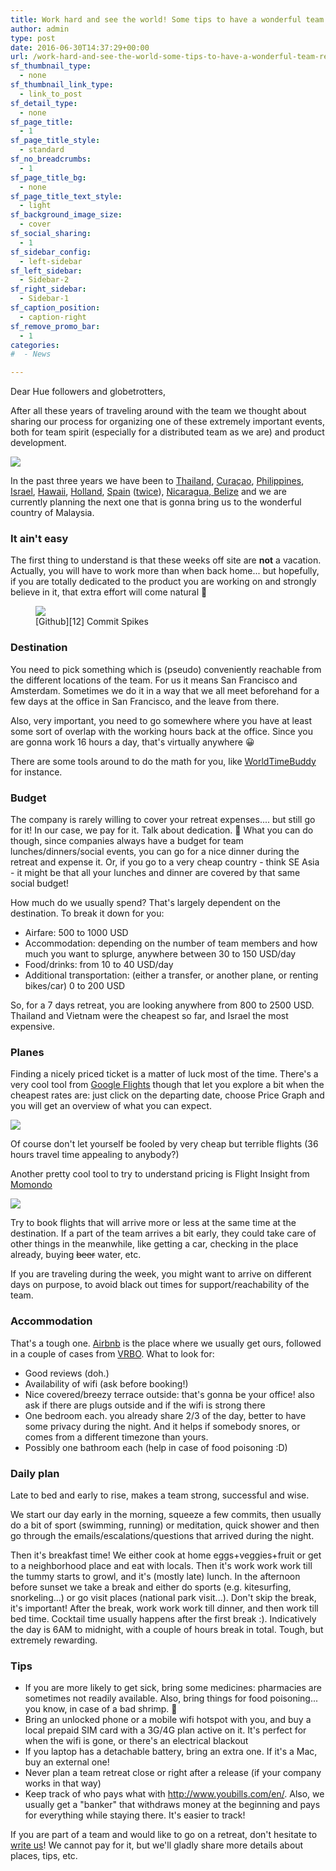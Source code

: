 ```yaml
---
title: Work hard and see the world! Some tips to have a wonderful team retreat
author: admin
type: post
date: 2016-06-30T14:37:29+00:00
url: /work-hard-and-see-the-world-some-tips-to-have-a-wonderful-team-retreat/
sf_thumbnail_type:
  - none
sf_thumbnail_link_type:
  - link_to_post
sf_detail_type:
  - none
sf_page_title:
  - 1
sf_page_title_style:
  - standard
sf_no_breadcrumbs:
  - 1
sf_page_title_bg:
  - none
sf_page_title_text_style:
  - light
sf_background_image_size:
  - cover
sf_social_sharing:
  - 1
sf_sidebar_config:
  - left-sidebar
sf_left_sidebar:
  - Sidebar-2
sf_right_sidebar:
  - Sidebar-1
sf_caption_position:
  - caption-right
sf_remove_promo_bar:
  - 1
categories:
#  - News

---
```

Dear Hue followers and globetrotters,

After all these years of traveling around with the team we thought about sharing our process for organizing one of these extremely important events, both for team spirit (especially for a distributed team as we are) and product development.

[<img src="https://cdn.gethue.com/uploads/2015/02/2015-01-30-11.19.41-1024x768.jpg"  />][1]

In the past three years we have been to [Thailand][2], [Curaçao][3], [Philippines][4], [Israel][5], [Hawaii][6], [Holland][7], [Spain][8] ([twice][9]), [Nicaragua, Belize][10] and we are currently planning the next one that is gonna bring us to the wonderful country of Malaysia.

### It ain't easy

The first thing to understand is that these weeks off site are **not** a vacation. Actually, you will have to work more than when back home... but hopefully, if you are totally dedicated to the product you are working on and strongly believe in it, that extra effort will come natural 🙂

<figure><a href="https://cdn.gethue.com/uploads/2016/06/commit-spikes.png"><img src="https://cdn.gethue.com/uploads/2016/06/commit-spikes.png" /></a><figcaption>[Github][12] Commit Spikes</figcaption></figure>

### Destination

You need to pick something which is (pseudo) conveniently reachable from the different locations of the team. For us it means San Francisco and Amsterdam. Sometimes we do it in a way that we all meet beforehand for a few days at the office in San Francisco, and the leave from there.

Also, very important, you need to go somewhere where you have at least some sort of overlap with the working hours back at the office. Since you are gonna work 16 hours a day, that's virtually anywhere 😀

There are some tools around to do the math for you, like <a href="http://www.worldtimebuddy.com" target="_blank" rel="noopener noreferrer">WorldTimeBuddy</a> for instance.

### Budget

The company is rarely willing to cover your retreat expenses.... but still go for it! In our case, we pay for it. Talk about dedication. 🙂 What you can do though, since companies always have a budget for team lunches/dinners/social events, you can go for a nice dinner during the retreat and expense it. Or, if you go to a very cheap country - think SE Asia - it might be that all your lunches and dinner are covered by that same social budget!

How much do we usually spend? That's largely dependent on the destination. To break it down for you:

  * Airfare: 500 to 1000 USD
  * Accommodation: depending on the number of team members and how much you want to splurge, anywhere between 30 to 150 USD/day
  * Food/drinks: from 10 to 40 USD/day
  * Additional transportation: (either a transfer, or another plane, or renting bikes/car) 0 to 200 USD

So, for a 7 days retreat, you are looking anywhere from 800 to 2500 USD. Thailand and Vietnam were the cheapest so far, and Israel the most expensive.

### Planes

Finding a nicely priced ticket is a matter of luck most of the time. There's a very cool tool from [Google Flights][13] though that let you explore a bit when the cheapest rates are: just click on the departing date, choose Price Graph and you will get an overview of what you can expect.

[<img src="https://cdn.gethue.com/uploads/2016/06/Screenshot-2016-06-17-16.56.30-992x1024.jpg"  />][14]

Of course don't let yourself be fooled by very cheap but terrible flights (36 hours travel time appealing to anybody?)

Another pretty cool tool to try to understand pricing is Flight Insight from [Momondo][15]

[<img src="https://cdn.gethue.com/uploads/2016/06/Screenshot-2016-06-17-17.00.32-1024x752.jpg"  />][16]

Try to book flights that will arrive more or less at the same time at the destination. If a part of the team arrives a bit early, they could take care of other things in the meanwhile, like getting a car, checking in the place already, buying <del>beer</del> water, etc.

If you are traveling during the week, you might want to arrive on different days on purpose, to avoid black out times for support/reachability of the team.

### Accommodation

That's a tough one. [Airbnb][17] is the place where we usually get ours, followed in a couple of cases from [VRBO][18]. What to look for:

  * Good reviews (doh.)
  * Availability of wifi (ask before booking!)
  * Nice covered/breezy terrace outside: that's gonna be your office! also ask if there are plugs outside and if the wifi is strong there
  * One bedroom each. you already share 2/3 of the day, better to have some privacy during the night. And it helps if somebody snores, or comes from a different timezone than yours.
  * Possibly one bathroom each (help in case of food poisoning :D)

### Daily plan

Late to bed and early to rise, makes a team strong, successful and wise.

We start our day early in the morning, squeeze a few commits, then usually do a bit of sport (swimming, running) or meditation, quick shower and then go through the emails/escalations/questions that arrived during the night.

Then it's breakfast time! We either cook at home eggs+veggies+fruit or get to a neighborhood place and eat with locals. Then it's work work work till the tummy starts to growl, and it's (mostly late) lunch. In the afternoon before sunset we take a break and either do sports (e.g. kitesurfing, snorkeling...) or go visit places (national park visit...). Don't skip the break, it's important! After the break, work work work till dinner, and then work till bed time. Cocktail time usually happens after the first break :). Indicatively the day is 6AM to midnight, with a couple of hours break in total. Tough, but extremely rewarding.

### Tips

  * If you are more likely to get sick, bring some medicines: pharmacies are sometimes not readily available. Also, bring things for food poisoning... you know, in case of a bad shrimp. 🙂
  * Bring an unlocked phone or a mobile wifi hotspot with you, and buy a local prepaid SIM card with a 3G/4G plan active on it. It's perfect for when the wifi is gone, or there's an electrical blackout
  * If you laptop has a detachable battery, bring an extra one. If it's a Mac, buy an external one!
  * Never plan a team retreat close or right after a release (if your company works in that way)
  * Keep track of who pays what with <http://www.youbills.com/en/>. Also, we usually get a "banker" that withdraws money at the beginning and pays for everything while staying there. It's easier to track!

If you are part of a team and would like to go on a retreat, don't hesitate to [write us][19]! We cannot pay for it, but we'll gladly share more details about places, tips, etc.

 [1]: https://cdn.gethue.com/uploads/2015/02/2015-01-30-11.19.41.jpg
 [2]: https://gethue.com/hue-team-retreat-thailand/
 [3]: https://gethue.com/team-retreat-in-the-caribbean-curacao/
 [4]: https://gethue.com/team-retreat-in-the-phillipines/
 [5]: https://gethue.com/team-retreat-in-israel/
 [6]: https://gethue.com/team-retreat-hawaii-big-island/
 [7]: https://gethue.com/mini-team-retreat-in-bloemendaal/
 [8]: https://gethue.com/team-retreat-in-tenerife/
 [9]: https://gethue.com/team-retreat-in-spain-amsterdam/
 [10]: https://gethue.com/team-retreat-in-nicaragua-and-belize/
 [11]: https://cdn.gethue.com/uploads/2016/06/commit-spikes.png
 [12]: https://github.com/cloudera/hue/graphs/contributors
 [13]: https://www.google.com/flights/
 [14]: https://cdn.gethue.com/uploads/2016/06/Screenshot-2016-06-17-16.56.30.jpg
 [15]: http://www.momondo.com/
 [16]: https://cdn.gethue.com/uploads/2016/06/Screenshot-2016-06-17-17.00.32.jpg
 [17]: https://www.airbnb.com/
 [18]: https://www.vrbo.com/
 [19]: https://gethue.com/contact/

